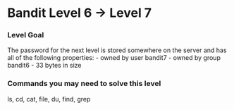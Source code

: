 Bandit Level 6 → Level 7
========================

### <font>Level Goal</font>

The password for the next level is stored somewhere on the server and has all of the following properties: - owned by user bandit7 - owned by group bandit6 - 33 bytes in size

### Commands you may need to solve this level

ls, cd, cat, file, du, find, grep